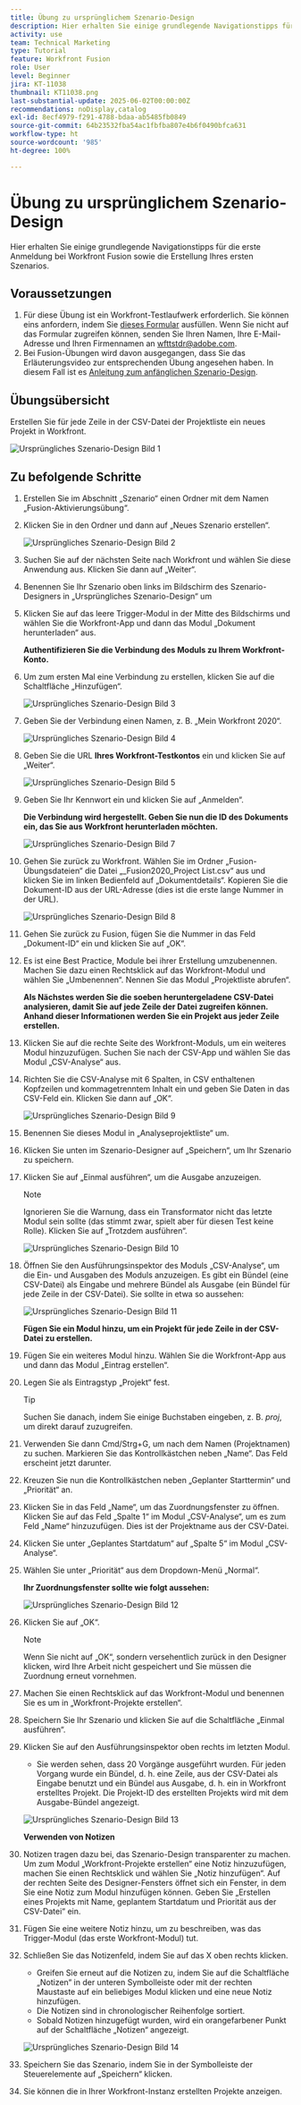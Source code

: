 ```yaml
---
title: Übung zu ursprünglichem Szenario-Design
description: Hier erhalten Sie einige grundlegende Navigationstipps für die erste Anmeldung bei Workfront Fusion sowie die Erstellung Ihres ersten Szenarios.
activity: use
team: Technical Marketing
type: Tutorial
feature: Workfront Fusion
role: User
level: Beginner
jira: KT-11038
thumbnail: KT11038.png
last-substantial-update: 2025-06-02T00:00:00Z
recommendations: noDisplay,catalog
exl-id: 8ecf4979-f291-4788-bdaa-ab5485fb0849
source-git-commit: 64b23532fba54ac1fbfba807e4b6f0490bfca631
workflow-type: ht
source-wordcount: '985'
ht-degree: 100%

---
```


# Übung zu ursprünglichem Szenario-Design

Hier erhalten Sie einige grundlegende Navigationstipps für die erste Anmeldung bei Workfront Fusion sowie die Erstellung Ihres ersten Szenarios.

## Voraussetzungen

1. Für diese Übung ist ein Workfront-Testlaufwerk erforderlich. Sie können eins anfordern, indem Sie [dieses Formular](https://forms.office.com/r/f1J8HRGrNY) ausfüllen. Wenn Sie nicht auf das Formular zugreifen können, senden Sie Ihren Namen, Ihre E-Mail-Adresse und Ihren Firmennamen an wfttstdr@adobe.com.
1. Bei Fusion-Übungen wird davon ausgegangen, dass Sie das Erläuterungsvideo zur entsprechenden Übung angesehen haben. In diesem Fall ist es [Anleitung zum anfänglichen Szenario-Design](https://experienceleague.adobe.com/docs/workfront-learn/tutorials-workfront/fusion/understand-the-basics/initial-scenario-design-walkthrough.html?lang=de).


## Übungsübersicht

Erstellen Sie für jede Zeile in der CSV-Datei der Projektliste ein neues Projekt in Workfront.

![Ursprüngliches Szenario-Design Bild 1](../12-exercises/assets/initial-scenario-design-1.png)

## Zu befolgende Schritte

1. Erstellen Sie im Abschnitt „Szenario“ einen Ordner mit dem Namen „Fusion-Aktivierungsübung“.
1. Klicken Sie in den Ordner und dann auf „Neues Szenario erstellen“.

   ![Ursprüngliches Szenario-Design Bild 2](../12-exercises/assets/initial-scenario-design-2.png)

1. Suchen Sie auf der nächsten Seite nach Workfront und wählen Sie diese Anwendung aus. Klicken Sie dann auf „Weiter“.
1. Benennen Sie Ihr Szenario oben links im Bildschirm des Szenario-Designers in „Ursprüngliches Szenario-Design“ um
1. Klicken Sie auf das leere Trigger-Modul in der Mitte des Bildschirms und wählen Sie die Workfront-App und dann das Modul „Dokument herunterladen“ aus.

   **Authentifizieren Sie die Verbindung des Moduls zu Ihrem Workfront-Konto.**

1. Um zum ersten Mal eine Verbindung zu erstellen, klicken Sie auf die Schaltfläche „Hinzufügen“.

   ![Ursprüngliches Szenario-Design Bild 3](../12-exercises/assets/initial-scenario-design-3.png)

1. Geben Sie der Verbindung einen Namen, z. B. „Mein Workfront 2020“.

   ![Ursprüngliches Szenario-Design Bild 4](../12-exercises/assets/initial-scenario-design-4.png)

1. Geben Sie die URL **Ihres Workfront-Testkontos** ein und klicken Sie auf „Weiter“.

   ![Ursprüngliches Szenario-Design Bild 5](../12-exercises/assets/initial-scenario-design-5.png)

1. Geben Sie Ihr Kennwort ein und klicken Sie auf „Anmelden“.

   **Die Verbindung wird hergestellt. Geben Sie nun die ID des Dokuments ein, das Sie aus Workfront herunterladen möchten.**

   ![Ursprüngliches Szenario-Design Bild 7](../12-exercises/assets/initial-scenario-design-7.png)

1. Gehen Sie zurück zu Workfront. Wählen Sie im Ordner „Fusion-Übungsdateien“ die Datei „_Fusion2020_Project List.csv“ aus und klicken Sie im linken Bedienfeld auf „Dokumentdetails“. Kopieren Sie die Dokument-ID aus der URL-Adresse (dies ist die erste lange Nummer in der URL).

   ![Ursprüngliches Szenario-Design Bild 8](../12-exercises/assets/initial-scenario-design-8.png)

1. Gehen Sie zurück zu Fusion, fügen Sie die Nummer in das Feld „Dokument-ID“ ein und klicken Sie auf „OK“.
1. Es ist eine Best Practice, Module bei ihrer Erstellung umzubenennen. Machen Sie dazu einen Rechtsklick auf das Workfront-Modul und wählen Sie „Umbenennen“. Nennen Sie das Modul „Projektliste abrufen“.

   **Als Nächstes werden Sie die soeben heruntergeladene CSV-Datei analysieren, damit Sie auf jede Zeile der Datei zugreifen können. Anhand dieser Informationen werden Sie ein Projekt aus jeder Zeile erstellen.**

1. Klicken Sie auf die rechte Seite des Workfront-Moduls, um ein weiteres Modul hinzuzufügen. Suchen Sie nach der CSV-App und wählen Sie das Modul „CSV-Analyse“ aus.
1. Richten Sie die CSV-Analyse mit 6 Spalten, in CSV enthaltenen Kopfzeilen und kommagetrenntem Inhalt ein und geben Sie Daten in das CSV-Feld ein. Klicken Sie dann auf „OK“.

   ![Ursprüngliches Szenario-Design Bild 9](../12-exercises/assets/initial-scenario-design-9.png)

1. Benennen Sie dieses Modul in „Analyseprojektliste“ um.
1. Klicken Sie unten im Szenario-Designer auf „Speichern“, um Ihr Szenario zu speichern.
1. Klicken Sie auf „Einmal ausführen“, um die Ausgabe anzuzeigen.

   >[!NOTE]
   >
   >Ignorieren Sie die Warnung, dass ein Transformator nicht das letzte Modul sein sollte (das stimmt zwar, spielt aber für diesen Test keine Rolle). Klicken Sie auf „Trotzdem ausführen“.

   ![Ursprüngliches Szenario-Design Bild 10](../12-exercises/assets/initial-scenario-design-10.png)

1. Öffnen Sie den Ausführungsinspektor des Moduls „CSV-Analyse“, um die Ein- und Ausgaben des Moduls anzuzeigen. Es gibt ein Bündel (eine CSV-Datei) als Eingabe und mehrere Bündel als Ausgabe (ein Bündel für jede Zeile in der CSV-Datei). Sie sollte in etwa so aussehen:

   ![Ursprüngliches Szenario-Design Bild 11](../12-exercises/assets/initial-scenario-design-11.png)

   **Fügen Sie ein Modul hinzu, um ein Projekt für jede Zeile in der CSV-Datei zu erstellen.**

1. Fügen Sie ein weiteres Modul hinzu. Wählen Sie die Workfront-App aus und dann das Modul „Eintrag erstellen“.
1. Legen Sie als Eintragstyp „Projekt“ fest.

   >[!TIP]
   >
   >Suchen Sie danach, indem Sie einige Buchstaben eingeben, z. B. *proj*, um direkt darauf zuzugreifen.

1. Verwenden Sie dann Cmd/Strg+G, um nach dem Namen (Projektnamen) zu suchen. Markieren Sie das Kontrollkästchen neben „Name“. Das Feld erscheint jetzt darunter.
1. Kreuzen Sie nun die Kontrollkästchen neben „Geplanter Starttermin“ und „Priorität“ an.
1. Klicken Sie in das Feld „Name“, um das Zuordnungsfenster zu öffnen. Klicken Sie auf das Feld „Spalte 1“ im Modul „CSV-Analyse“, um es zum Feld „Name“ hinzuzufügen. Dies ist der Projektname aus der CSV-Datei.
1. Klicken Sie unter „Geplantes Startdatum“ auf „Spalte 5“ im Modul „CSV-Analyse“.
1. Wählen Sie unter „Priorität“ aus dem Dropdown-Menü „Normal“.

   **Ihr Zuordnungsfenster sollte wie folgt aussehen:**

   ![Ursprüngliches Szenario-Design Bild 12](../12-exercises/assets/initial-scenario-design-12.png)

1. Klicken Sie auf „OK“.

   >[!NOTE]
   >
   >Wenn Sie nicht auf „OK“, sondern versehentlich zurück in den Designer klicken, wird Ihre Arbeit nicht gespeichert und Sie müssen die Zuordnung erneut vornehmen.

1. Machen Sie einen Rechtsklick auf das Workfront-Modul und benennen Sie es um in „Workfront-Projekte erstellen“.
1. Speichern Sie Ihr Szenario und klicken Sie auf die Schaltfläche „Einmal ausführen“.
1. Klicken Sie auf den Ausführungsinspektor oben rechts im letzten Modul.

   + Sie werden sehen, dass 20 Vorgänge ausgeführt wurden. Für jeden Vorgang wurde ein Bündel, d. h. eine Zeile, aus der CSV-Datei als Eingabe benutzt und ein Bündel aus Ausgabe, d. h. ein in Workfront erstelltes Projekt. Die Projekt-ID des erstellten Projekts wird mit dem Ausgabe-Bündel angezeigt.

   ![Ursprüngliches Szenario-Design Bild 13](../12-exercises/assets/initial-scenario-design-13.png)

   **Verwenden von Notizen**

1. Notizen tragen dazu bei, das Szenario-Design transparenter zu machen. Um zum Modul „Workfront-Projekte erstellen“ eine Notiz hinzuzufügen, machen Sie einen Rechtsklick und wählen Sie „Notiz hinzufügen“. Auf der rechten Seite des Designer-Fensters öffnet sich ein Fenster, in dem Sie eine Notiz zum Modul hinzufügen können. Geben Sie „Erstellen eines Projekts mit Name, geplantem Startdatum und Priorität aus der CSV-Datei“ ein.
1. Fügen Sie eine weitere Notiz hinzu, um zu beschreiben, was das Trigger-Modul (das erste Workfront-Modul) tut.
1. Schließen Sie das Notizenfeld, indem Sie auf das X oben rechts klicken.

   + Greifen Sie erneut auf die Notizen zu, indem Sie auf die Schaltfläche „Notizen“ in der unteren Symbolleiste oder mit der rechten Maustaste auf ein beliebiges Modul klicken und eine neue Notiz hinzufügen.
   + Die Notizen sind in chronologischer Reihenfolge sortiert.
   + Sobald Notizen hinzugefügt wurden, wird ein orangefarbener Punkt auf der Schaltfläche „Notizen“ angezeigt.

   ![Ursprüngliches Szenario-Design Bild 14](../12-exercises/assets/initial-scenario-design-14.png)

1. Speichern Sie das Szenario, indem Sie in der Symbolleiste der Steuerelemente auf „Speichern“ klicken.
1. Sie können die in Ihrer Workfront-Instanz erstellten Projekte anzeigen.
